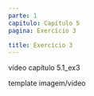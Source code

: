 ```yaml
---
parte: 1
capitulo: Capítulo 5
pagina: Exercício 3

title: Exercício 3
---
```


vídeo capítulo 5.1_ex3

template imagem/video
